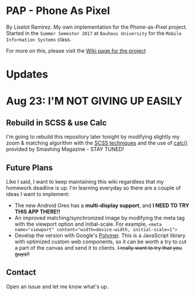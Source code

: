 # PAP - Phone As Pixel
By Liselot Ramirez. My own implementation for the Phone-as-Pixel project.
Started in the `Summer Semester 2017` at `Bauhaus University` for the `Mobile Information Systems` class.

For more on this, please visit the [Wiki page for the project](https://github.com/ZeroLiam/PAP/wiki)

# Updates
# Aug 23: I'M NOT GIVING UP EASILY
## Rebuild in SCSS & use Calc
I'm going to rebuild this repository later tonight by modifying slightly my zoom & matching algorithm with the [SCSS techniques](https://www.smashingmagazine.com/2012/04/css-sprites-revisited/#less-and-sass-to-the-rescue) and the use of [calc()](https://www.smashingmagazine.com/2015/12/getting-started-css-calc-techniques/) provided by Smashing Magazine - STAY TUNED!
## Future Plans
Like I said, I want to keep maintaining this wiki regardless that my homework deadline is up. I'm learning everyday so there are a couple of ideas I want to implement:
* The new Android Oreo has a **multi-display support**, and **I NEED TO TRY THIS APP THERE!!**
* An improved matching/synchronized image by modifying the meta tag with the viewport option and initial-scale. For example, `<meta name="viewport" content="width=device-width, initial-scale=1">`
* Develop the version with Google's [Polymer](https://www.polymer-project.org/). This is a JavaScript library with optimized custom web components, so it can be worth a try to cut a part of the canvas and send it to clients. ~~I really want to try that you guys!!~~

## Contact
Open an issue and let me know what's up.
